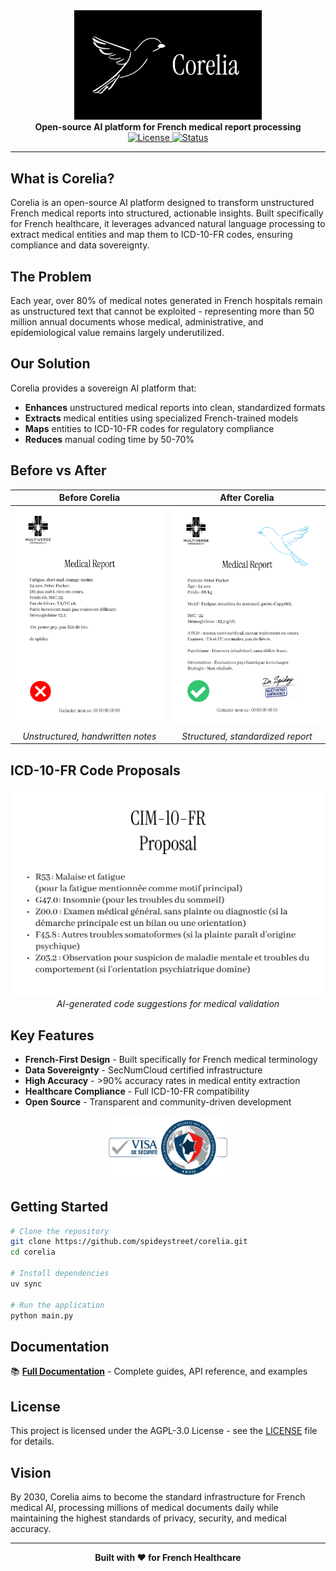 <div align="center">
  <img src="docs/assets/logos/logo-and-name.png" alt="Corelia Logo" width="300">
</div>

<div align="center">
  <strong>Open-source AI platform for French medical report processing</strong>
</div>

<div align="center">
  <a href="https://github.com/spideystreet/corelia/blob/main/LICENSE">
    <img src="https://img.shields.io/badge/license-AGPL--3.0-blue.svg" alt="License">
  </a>
  <a href="https://github.com/spideystreet/corelia">
    <img src="https://img.shields.io/badge/status-active-green.svg" alt="Status">
  </a>
</div>

---

## What is Corelia?

Corelia is an open-source AI platform designed to transform unstructured French medical reports into structured, actionable insights. Built specifically for French healthcare, it leverages advanced natural language processing to extract medical entities and map them to ICD-10-FR codes, ensuring compliance and data sovereignty.

## The Problem

Each year, over 80% of medical notes generated in French hospitals remain as unstructured text that cannot be exploited - representing more than 50 million annual documents whose medical, administrative, and epidemiological value remains largely underutilized.

## Our Solution

Corelia provides a sovereign AI platform that:

- **Enhances** unstructured medical reports into clean, standardized formats
- **Extracts** medical entities using specialized French-trained models  
- **Maps** entities to ICD-10-FR codes for regulatory compliance
- **Reduces** manual coding time by 50-70%

## Before vs After

<div align="center">

**Before Corelia** | **After Corelia**
:---:|:---:
<img src="docs/assets/reports/bad-report.png" alt="Unstructured medical report" width="400"> | <img src="docs/assets/reports/good-report.png" alt="Structured medical report" width="400">
*Unstructured, handwritten notes* | *Structured, standardized report*

</div>

## ICD-10-FR Code Proposals

<div align="center">
  <img src="docs/assets/cim-10-fr-proposal.png" alt="ICD-10-FR Code Proposals" width="600">
  <br><em>AI-generated code suggestions for medical validation</em>
</div>

## Key Features

- **French-First Design** - Built specifically for French medical terminology
- **Data Sovereignty** - SecNumCloud certified infrastructure
- **High Accuracy** - >90% accuracy rates in medical entity extraction
- **Healthcare Compliance** - Full ICD-10-FR compatibility
- **Open Source** - Transparent and community-driven development


<div align="center">
  <img src="./docs/assets/logo-sec-num-cloud.png" alt="SecNumCloud Certified" width="200">
</div>


## Getting Started

```bash
# Clone the repository
git clone https://github.com/spideystreet/corelia.git
cd corelia

# Install dependencies
uv sync

# Run the application
python main.py
```

## Documentation

📚 **[Full Documentation](https://spideystreet.github.io/corelia)** - Complete guides, API reference, and examples

## License

This project is licensed under the AGPL-3.0 License - see the [LICENSE](LICENSE) file for details.

## Vision

By 2030, Corelia aims to become the standard infrastructure for French medical AI, processing millions of medical documents daily while maintaining the highest standards of privacy, security, and medical accuracy.

---

<div align="center">
  <strong>Built with ❤️ for French Healthcare</strong>
</div>
